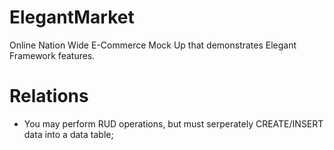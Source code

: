 # ElegantMarket
Online Nation Wide E-Commerce Mock Up that demonstrates Elegant Framework features.

# Relations
- You may perform RUD operations, but must serperately CREATE/INSERT data into a data table;
